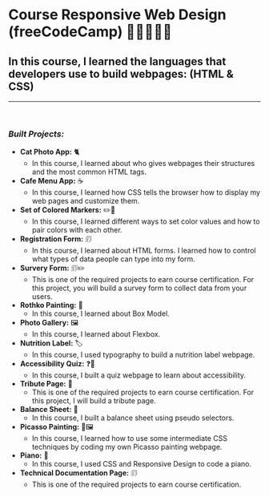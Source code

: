 # **Course Responsive Web Design (freeCodeCamp)** 🚀🚀🧑🏻‍🚀

## **In this course, I learned the languages that developers use to build webpages: (HTML & CSS)**

---

<br>

### _Built Projects:_

- **Cat Photo App:** 🐈
  - In this course, I learned about who gives webpages their structures and the most common HTML tags.
- **Cafe Menu App:** ☕
  - In this course, I learned how CSS tells the browser how to display my web pages and customize them.
- **Set of Colored Markers:** ✏️🌈
  - In this course, I learned different ways to set color values and how to pair colors with each other.
- **Registration Form:** 🗊
  - In this course, I learned about HTML forms. I learned how to control what types of data people can type into my form.
- **Survery Form:** 🗊✏️
  - This is one of the required projects to earn course certification. For this project, you will build a survey form to collect data from your users.
- **Rothko Painting:** 🎨
  - In this course, I learned about Box Model.
- **Photo Gallery:** 🖼️
  - In this course, I learned about Flexbox.
- **Nutrition Label:** 🏷️
  - In this course, I used typography to build a nutrition label webpage.
- **Accessibility Quiz:** ❓🤔
  - In this course, I built a quiz webpage to learn about accessibility.
- **Tribute Page:** 📝
  - This is one of the required projects to earn course certification. For this project, I will build a tribute page.
- **Balance Sheet:** 🧾
  - In this course, I built a balance sheet using pseudo selectors.
- **Picasso Painting:** 🎨🖼️
  - In this course, I learned how to use some intermediate CSS techniques by coding my own Picasso painting webpage.
- **Piano:** 🎹
  - In this course, I used CSS and Responsive Design to code a piano.
- **Technical Documentation Page:** 🗊
  - This is one of the required projects to earn course certification.
